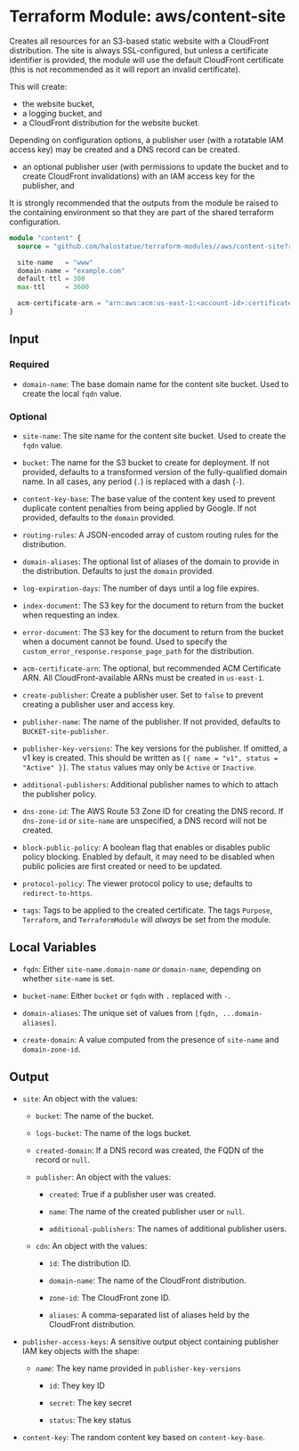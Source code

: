 # Terraform Module: aws/content-site

Creates all resources for an S3-based static website with a CloudFront
distribution. The site is always SSL-configured, but unless a certificate
identifier is provided, the module will use the default CloudFront certificate
(this is not recommended as it will report an invalid certificate).

This will create:

- the website bucket,
- a logging bucket, and
- a CloudFront distribution for the website bucket.

Depending on configuration options, a publisher user (with a rotatable IAM
access key) may be created and a DNS record can be created.

- an optional publisher user (with permissions to update the bucket and to
  create CloudFront invalidations) with an IAM access key for the publisher, and

It is strongly recommended that the outputs from the module be raised to the
containing environment so that they are part of the shared terraform
configuration.

```terraform
module "content" {
  source = "github.com/halostatue/terraform-modules//aws/content-site?ref=v5.x"

  site-name   = "www"
  domain-name = "example.com"
  default-ttl = 300
  max-ttl     = 3600

  acm-certificate-arn = "arn:aws:acm:us-east-1:<account-id>:certificate/<cert-id>"
}
```

## Input

### Required

- `domain-name`: The base domain name for the content site bucket. Used to
  create the local `fqdn` value.

### Optional

- `site-name`: The site name for the content site bucket. Used to create the
  `fqdn` value.

- `bucket`: The name for the S3 bucket to create for deployment. If not
  provided, defaults to a transformed version of the fully-qualified domain
  name. In all cases, any period (`.`) is replaced with a dash (`-`).

- `content-key-base`: The base value of the content key used to prevent
  duplicate content penalties from being applied by Google. If not provided,
  defaults to the `domain` provided.

- `routing-rules`: A JSON-encoded array of custom routing rules for the
  distribution.

- `domain-aliases`: The optional list of aliases of the domain to provide in
  the distribution. Defaults to just the `domain` provided.

- `log-expiration-days`: The number of days until a log file expires.

- `index-document`: The S3 key for the document to return from the bucket when
  requesting an index.

- `error-document`: The S3 key for the document to return from the bucket when
  a document cannot be found. Used to specify the
  `custom_error_response.response_page_path` for the distribution.

- `acm-certificate-arn`: The optional, but recommended ACM Certificate ARN. All
  CloudFront-available ARNs must be created in `us-east-1`.

- `create-publisher`: Create a publisher user. Set to `false` to prevent
  creating a publisher user and access key.

- `publisher-name`: The name of the publisher. If not provided, defaults to
  `BUCKET-site-publisher`.

- `publisher-key-versions`: The key versions for the publisher. If omitted,
  a v1 key is created. This should be written as `[{ name = "v1", status = "Active" }]`.
  The `status` values may only be `Active` or `Inactive`.

- `additional-publishers`: Additional publisher names to which to attach the
  publisher policy.

- `dns-zone-id`: The AWS Route 53 Zone ID for creating the DNS record. If
  `dns-zone-id` or `site-name` are unspecified, a DNS record will not be
  created.

- `block-public-policy`: A boolean flag that enables or disables public policy
  blocking. Enabled by default, it may need to be disabled when public
  policies are first created or need to be updated.

- `protocol-policy`: The viewer protocol policy to use; defaults to
  `redirect-to-https`.

- `tags`: Tags to be applied to the created certificate. The tags `Purpose`,
  `Terraform`, and `TerraformModule` will _always_ be set from the module.

## Local Variables

- `fqdn`: Either `site-name.domain-name` _or_ `domain-name`, depending on
  whether `site-name` is set.

- `bucket-name`: Either `bucket` or `fqdn` with `.` replaced with `-`.

- `domain-aliases`: The unique set of values from `[fqdn, ...domain-aliases]`.

- `create-domain`: A value computed from the presence of `site-name` and
  `domain-zone-id`.

## Output

- `site`: An object with the values:

  - `bucket`: The name of the bucket.

  - `logs-bucket`: The name of the logs bucket.

  - `created-domain`: If a DNS record was created, the FQDN of the record or
    `null`.

  - `publisher`: An object with the values:

    - `created`: True if a publisher user was created.

    - `name`: The name of the created publisher user or `null`.

    - `additional-publishers`: The names of additional publisher users.

  - `cdn`: An object with the values:

    - `id`: The distribution ID.

    - `domain-name`: The name of the CloudFront distribution.

    - `zone-id`: The CloudFront zone ID.

    - `aliases`: A comma-separated list of aliases held by the CloudFront
      distribution.

- `publisher-access-keys`: A sensitive output object containing publisher IAM
  key objects with the shape:

  - _`name`_: The key name provided in `publisher-key-versions`

    - `id`: They key ID

    - `secret`: The key secret

    - `status`: The key status

- `content-key`: The random content key based on `content-key-base`.
